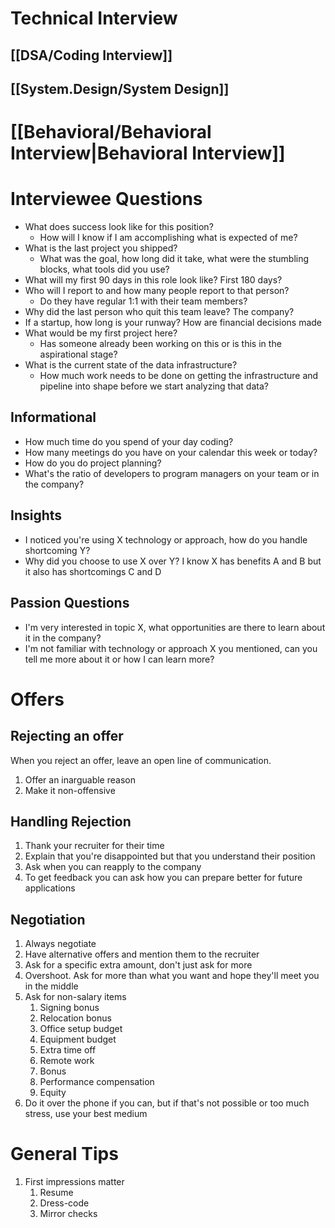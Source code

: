 # Technical Interview

## [[DSA/Coding Interview]]
## [[System.Design/System Design]]

# [[Behavioral/Behavioral Interview|Behavioral Interview]]

# Interviewee Questions

- What does success look like for this position?
	- How will I know if I am accomplishing what is expected of me?
- What is the last project you shipped?
	- What was the goal, how long did it take, what were the stumbling blocks, what tools did you use?
- What will my first 90 days in this role look like? First 180 days?
- Who will I report to and how many people report to that person? 
	- Do they have regular 1:1 with their team members?
- Why did the last person who quit this team leave? The company?
- If a startup, how long is your runway? How are financial decisions made
- What would be my first project here? 
	- Has someone already been working on this or is this in the aspirational stage?
- What is the current state of the data infrastructure?
	- How much work needs to be done on getting the infrastructure and pipeline into shape before we start analyzing that data?
## Informational

- How much time do you spend of your day coding?
- How many meetings do you have on your calendar this week or today?
- How do you do project planning?
- What's the ratio of developers to program managers on your team or in the company?
## Insights

- I noticed you're using X technology or approach, how do you handle shortcoming Y?
- Why did you choose to use X over Y? I know X has benefits A and B but it also has shortcomings C and D
## Passion Questions

- I'm very interested in topic X, what opportunities are there to learn about it in the company?
- I'm not familiar with technology or approach X you mentioned, can you tell me more about it or how I can learn more?
# Offers

## Rejecting an offer

When you reject an offer, leave an open line of communication. 
1. Offer an inarguable reason
2. Make it non-offensive
## Handling Rejection

1. Thank your recruiter for their time
2. Explain that you're disappointed but that you understand their position
3. Ask when you can reapply to the company
4. To get feedback you can ask how you can prepare better for future applications
## Negotiation

1. Always negotiate
2. Have alternative offers and mention them to the recruiter
3. Ask for a specific extra amount, don't just ask for more
4. Overshoot. Ask for more than what you want and hope they'll meet you in the middle
5. Ask for non-salary items
	1. Signing bonus
	2. Relocation bonus
	3. Office setup budget
	4. Equipment budget
	5. Extra time off
	6. Remote work
	7. Bonus
	8. Performance compensation
	9. Equity
6. Do it over the phone if you can, but if that's not possible or too much stress, use your best medium
# General Tips

1. First impressions matter
	1. Resume
	2. Dress-code
	3. Mirror checks